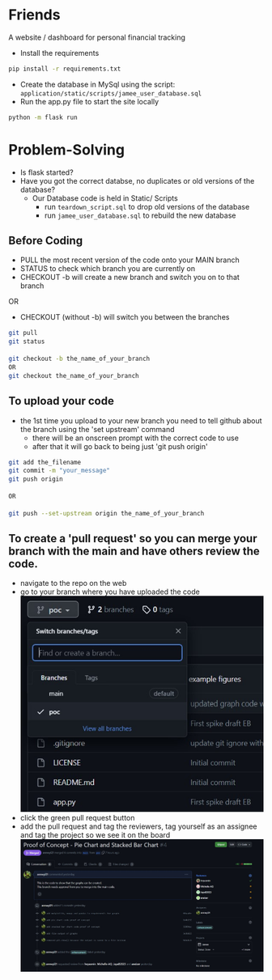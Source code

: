 # Friends
A website / dashboard for personal financial tracking

- Install the requirements
```bash
pip install -r requirements.txt
```
- Create the database in MySql using the script: `application/static/scripts/jamee_user_database.sql`
- Run the app.py file to start the site locally
```bash
python -m flask run
```

# Problem-Solving

- Is flask started?
- Have you got the correct databse, no duplicates or old versions of the database?
    - Our Database code is held in Static/ Scripts
        - run `teardown_script.sql` to drop old versions of the database
        - run `jamee_user_database.sql` to rebuild the new database

## Before Coding

- PULL the most recent version of the code onto your MAIN branch
- STATUS to check which branch you are currently on
- CHECKOUT -b will create a new branch and switch you on to that branch

OR

- CHECKOUT (without -b) will switch you between the branches

```bash
git pull
git status

git checkout -b the_name_of_your_branch
OR
git checkout the_name_of_your_branch
```

## To upload your code

- the 1st time you upload to your new branch you need to tell github about the branch using the 'set upstream' command
    - there will be an onscreen prompt with the correct code to use
    - after that it will go back to being just 'git push origin'

```bash
git add the_filename
git commit -m "your_message"
git push origin

OR

git push --set-upstream origin the_name_of_your_branch
```

## To create a 'pull request' so you can merge your branch with the main and have others review the code.

- navigate to the repo on the web
- go to your branch where you have uploaded the code
![Find your branch](application/static/images/branch.jpg)
- click the green pull request button
- add the pull request and tag the reviewers, tag yourself as an assignee and tag the project so we see it on the board
![Create pull request](application/static/images/pull_rqst.jpg)


